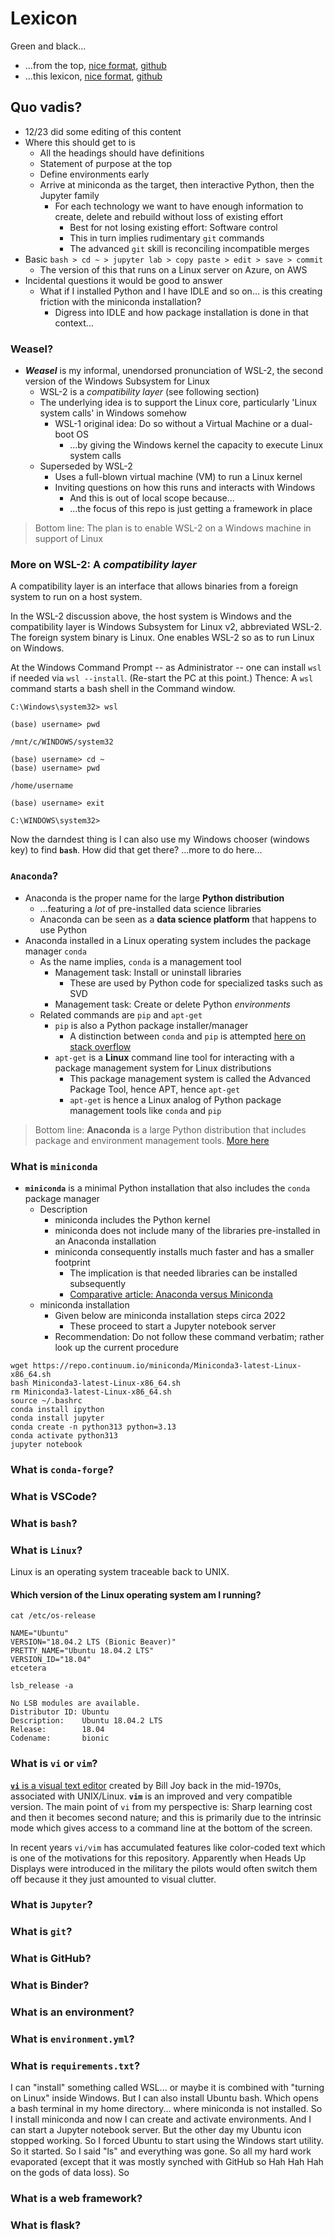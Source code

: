 # Lexicon

Green and black...

- ...from the top, [nice format](https://robfatland.github.io/greenandblack), 
[github](https://github.com/robfatland/greenandblack/blob/gh-pages/index.md)
- ...this lexicon, [nice format](https://robfatland.github.io/greenandblack/lexicon), 
[github](https://github.com/robfatland/greenandblack/blob/gh-pages/lexicon.md)


## Quo vadis?


- 12/23 did some editing of this content
- Where this should get to is
    - All the headings should have definitions
    - Statement of purpose at the top
    - Define environments early
    - Arrive at miniconda as the target, then interactive Python, then the Jupyter family
        - For each technology we want to have enough information to create, delete and rebuild without loss of existing effort
            - Best for not losing existing effort: Software control
            - This in turn implies rudimentary `git` commands
            - The advanced `git` skill is reconciling incompatible merges
- Basic `bash > cd ~ > jupyter lab > copy paste > edit > save > commit`
    - The version of this that runs on a Linux server on Azure, on AWS
- Incidental questions it would be good to answer
    - What if I installed Python and I have IDLE and so on... is this creating friction with the miniconda installation?
        - Digress into IDLE and how package installation is done in that context...


### Weasel?


- ***Weasel*** is my informal, unendorsed pronunciation of WSL-2, the second version of the Windows Subsystem for Linux
    - WSL-2 is a *compatibility layer* (see following section)
    - The underlying idea is to support the Linux core, particularly 'Linux system calls' in Windows somehow
        - WSL-1 original idea: Do so without a Virtual Machine or a dual-boot OS
            - ...by giving the Windows kernel the capacity to execute Linux system calls
    - Superseded by WSL-2
        - Uses a full-blown virtual machine (VM) to run a Linux kernel
        - Inviting questions on how this runs and interacts with Windows
            - And this is out of local scope because...
            - ...the focus of this repo is just getting a framework in place
         
> Bottom line: The plan is to enable WSL-2 on a Windows machine in support of Linux


### More on WSL-2: A *compatibility layer*


A compatibility layer is an interface that allows binaries from a foreign system to run on a host 
system. 

In the WSL-2 discussion above, the host system is Windows and the compatibility layer is 
Windows Subsystem for Linux v2, abbreviated WSL-2. 
The foreign system binary is Linux. One enables WSL-2 so as to run Linux on Windows.

At the Windows Command Prompt -- as Administrator -- one can install `wsl` if needed via `wsl --install`. 
(Re-start the PC at this point.) Thence: A `wsl` command starts a bash shell in the Command window. 


```
C:\Windows\system32> wsl

(base) username> pwd

/mnt/c/WINDOWS/system32

(base) username> cd ~
(base) username> pwd

/home/username

(base) username> exit

C:\WINDOWS\system32>
```


Now the darndest thing is I can also use my Windows chooser (windows key) to find **`bash`**. How did 
that get there? ...more to do here...


### **`Anaconda`**?


- Anaconda is the proper name for the large **Python distribution**
    - ...featuring a *lot* of pre-installed data science libraries 
    - Anaconda can be seen as a **data science platform** that happens to use Python
- Anaconda installed in a Linux operating system includes the package manager `conda`
    - As the name implies, `conda` is a management tool
        - Management task: Install or uninstall libraries
            - These are used by Python code for specialized tasks such as SVD
        - Management task: Create or delete Python *environments*
    - Related commands are `pip` and `apt-get`
        - `pip` is also a Python package installer/manager
            - A distinction between `conda` and `pip` is attempted [here on stack overflow](https://stackoverflow.com/questions/54834579/specific-reasons-to-favor-pip-vs-conda-when-installing-python-packages)
        - `apt-get` is a **Linux** command line tool for interacting with a package management system for Linux distributions
            - This package management system is called the Advanced Package Tool, hence APT, hence `apt-get`
            - `apt-get` is hence a Linux analog of Python package management tools like `conda` and `pip`


> Bottom line: **Anaconda** is a large Python distribution that includes package and environment management tools.
> [More here](https://en.wikipedia.org/wiki/Anaconda_(Python_distribution))


### What is **`miniconda`**


- **`miniconda`** is a minimal Python installation that also includes the `conda` package manager
    - Description
        - miniconda includes the Python kernel
        - miniconda does not include many of the libraries pre-installed in an Anaconda installation
        - miniconda consequently installs much faster and has a smaller footprint
            - The implication is that needed libraries can be installed subsequently
            - [Comparative article: Anaconda versus Miniconda](https://www.educative.io/edpresso/anaconda-vs-miniconda)
    - miniconda installation
        - Given below are miniconda installation steps circa 2022
            - These proceed to start a Jupyter notebook server
        - Recommendation: Do not follow these command verbatim; rather look up the current procedure
        

```
wget https://repo.continuum.io/miniconda/Miniconda3-latest-Linux-x86_64.sh
bash Miniconda3-latest-Linux-x86_64.sh
rm Miniconda3-latest-Linux-x86_64.sh
source ~/.bashrc
conda install ipython
conda install jupyter
conda create -n python313 python=3.13
conda activate python313
jupyter notebook
```

### What is **`conda-forge`**?



### What is VSCode?


### What is **`bash`**?


### What is **`Linux`**?


Linux is an operating system traceable back to UNIX.


#### Which version of the Linux operating system am I running? 


```
cat /etc/os-release

NAME="Ubuntu"
VERSION="18.04.2 LTS (Bionic Beaver)"
PRETTY_NAME="Ubuntu 18.04.2 LTS"
VERSION_ID="18.04"
etcetera

lsb_release -a

No LSB modules are available.
Distributor ID: Ubuntu
Description:    Ubuntu 18.04.2 LTS
Release:        18.04
Codename:       bionic
```


### What is **`vi`** or **`vim`**?

[**`vi`** is a visual text editor](https://en.wikipedia.org/wiki/Vi)
created by Bill Joy back in the mid-1970s, associated with UNIX/Linux.
**`vim`** is an improved 
and very compatible version. The main point of `vi` from my perspective
is: Sharp learning cost and then it becomes second nature; and this
is primarily due to the intrinsic <escape> mode which gives access
to a command line at the bottom of the screen.
  

In recent years `vi/vim` has accumulated features like color-coded
text which is one of the motivations for this repository. Apparently
when Heads Up Displays were introduced in the military the pilots 
would often switch them off because it they just amounted to visual clutter.



### What is **`Jupyter`**?


### What is **`git`**?


### What is GitHub?


### What is Binder?


### What is an environment?


### What is **`environment.yml`**?


### What is **`requirements.txt`**?


I can "install" something called WSL... or maybe it is combined with "turning on Linux" inside Windows. But I can also install Ubuntu bash. Which opens a bash terminal in my home directory... where miniconda is not installed. So I install miniconda and now I can create and activate environments. And I can start a Jupyter notebook server. But the other day my Ubuntu <start> icon stopped working. So I forced Ubuntu to start using the Windows start utility. So it started. So I said "ls" and everything was gone. So all my hard work evaporated (except that it was mostly synched with GitHub so Hah Hah Hah on the gods of data loss). So 
  
  
  ### What is a web framework?
  
  
  ### What is flask?
